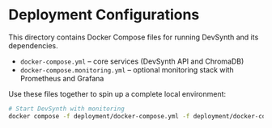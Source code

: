 # Deployment Configurations

This directory contains Docker Compose files for running DevSynth and its dependencies.

- `docker-compose.yml` – core services (DevSynth API and ChromaDB)
- `docker-compose.monitoring.yml` – optional monitoring stack with Prometheus and Grafana

Use these files together to spin up a complete local environment:

```bash
# Start DevSynth with monitoring
docker compose -f deployment/docker-compose.yml -f deployment/docker-compose.monitoring.yml up -d
```
